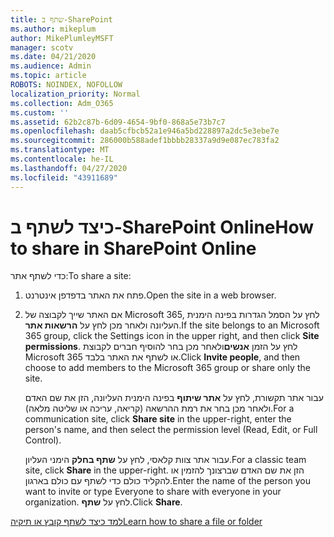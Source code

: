 ```yaml
---
title: שתף ב-SharePoint
ms.author: mikeplum
author: MikePlumleyMSFT
manager: scotv
ms.date: 04/21/2020
ms.audience: Admin
ms.topic: article
ROBOTS: NOINDEX, NOFOLLOW
localization_priority: Normal
ms.collection: Adm_O365
ms.custom: ''
ms.assetid: 62b2c87b-6d09-4654-9bf0-868a5e73b7c7
ms.openlocfilehash: daab5cfbcb52a1e946a5bd228897a2dc5e3ebe7e
ms.sourcegitcommit: 286000b588adef1bbbb28337a9d9e087ec783fa2
ms.translationtype: MT
ms.contentlocale: he-IL
ms.lasthandoff: 04/27/2020
ms.locfileid: "43911689"
---
```

# <a name="how-to-share-in-sharepoint-online"></a><span data-ttu-id="a20cb-102">כיצד לשתף ב-SharePoint Online</span><span class="sxs-lookup"><span data-stu-id="a20cb-102">How to share in SharePoint Online</span></span>

<span data-ttu-id="a20cb-103">כדי לשתף אתר:</span><span class="sxs-lookup"><span data-stu-id="a20cb-103">To share a site:</span></span>
  
1. <span data-ttu-id="a20cb-104">פתח את האתר בדפדפן אינטרנט.</span><span class="sxs-lookup"><span data-stu-id="a20cb-104">Open the site in a web browser.</span></span>
    
2. <span data-ttu-id="a20cb-105">אם האתר שייך לקבוצה של Microsoft 365, לחץ על הסמל הגדרות בפינה הימנית העליונה ולאחר מכן לחץ על **הרשאות אתר**.</span><span class="sxs-lookup"><span data-stu-id="a20cb-105">If the site belongs to an Microsoft 365 group, click the Settings icon in the upper right, and then click **Site permissions**.</span></span> <span data-ttu-id="a20cb-106">לחץ על הזמן **אנשים**ולאחר מכן בחר להוסיף חברים לקבוצת Microsoft 365 או לשתף את האתר בלבד.</span><span class="sxs-lookup"><span data-stu-id="a20cb-106">Click **Invite people**, and then choose to add members to the Microsoft 365 group or share only the site.</span></span> 
    
    <span data-ttu-id="a20cb-107">עבור אתר תקשורת, לחץ על **אתר שיתוף** בפינה הימנית העליונה, הזן את שם האדם ולאחר מכן בחר את רמת ההרשאה (קריאה, עריכה או שליטה מלאה).</span><span class="sxs-lookup"><span data-stu-id="a20cb-107">For a communication site, click **Share site** in the upper-right, enter the person's name, and then select the permission level (Read, Edit, or Full Control).</span></span> 
    
    <span data-ttu-id="a20cb-108">עבור אתר צוות קלאסי, לחץ על **שתף בחלק** הימני העליון.</span><span class="sxs-lookup"><span data-stu-id="a20cb-108">For a classic team site, click **Share** in the upper-right.</span></span> <span data-ttu-id="a20cb-109">הזן את שם האדם שברצונך להזמין או להקליד כולם כדי לשתף עם כולם בארגון.</span><span class="sxs-lookup"><span data-stu-id="a20cb-109">Enter the name of the person you want to invite or type Everyone to share with everyone in your organization.</span></span> <span data-ttu-id="a20cb-110">לחץ על **שתף**.</span><span class="sxs-lookup"><span data-stu-id="a20cb-110">Click **Share**.</span></span>
    
[<span data-ttu-id="a20cb-111">למד כיצד לשתף קובץ או תיקיה</span><span class="sxs-lookup"><span data-stu-id="a20cb-111">Learn how to share a file or folder</span></span>](https://go.microsoft.com/fwlink/?linkid=511430)
  

